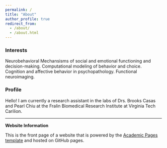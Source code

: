 ```yaml
---
permalink: /
title: "About"
author_profile: true
redirect_from: 
  - /about/
  - /about.html
---
```

### Interests

Neurobehavioral Mechansisms of social and emotional functioning and decision-making. Computational modeling of behavior and choice. Cognition and affective behavior in psychopathology. Functional neuroimaging.

### Profile
Hello! I am currently a research assistant in the labs of Drs. Brooks Casas and Pearl Chiu at the Fralin Biomedical Research Institute at Virginia Tech Carilion. 



___
**Website Information**

This is the front page of a website that is powered by the [Academic Pages template](https://github.com/academicpages/academicpages.github.io) and hosted on GitHub pages. 

